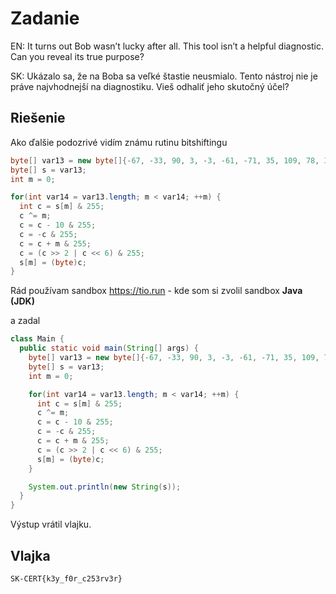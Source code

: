 # Zadanie

EN: It turns out Bob wasn’t lucky after all. This tool isn’t a helpful diagnostic. Can you reveal its true purpose?

SK: Ukázalo sa, že na Boba sa veľké štastie neusmialo. Tento nástroj nie je práve najvhodnejší na diagnostiku. Vieš odhaliť jeho skutočný účel?

## Riešenie

Ako ďalšie podozrivé vidím známu rutinu bitshiftingu

```java
byte[] var13 = new byte[]{-67, -33, 90, 3, -3, -61, -71, 35, 109, 78, 37, -109, 113, 90, 65, -109, -99, 66, 90, 66, 65, 83, 66, 79, 53};
byte[] s = var13;
int m = 0;

for(int var14 = var13.length; m < var14; ++m) {
  int c = s[m] & 255;
  c ^= m;
  c = c - 10 & 255;
  c = -c & 255;
  c = c + m & 255;
  c = (c >> 2 | c << 6) & 255;
  s[m] = (byte)c;
}
```

Rád používam sandbox https://tio.run - kde som si zvolil sandbox **Java (JDK)**

a zadal 

```java
class Main {
  public static void main(String[] args) {
    byte[] var13 = new byte[]{-67, -33, 90, 3, -3, -61, -71, 35, 109, 78, 37, -109, 113, 90, 65, -109, -99, 66, 90, 66, 65, 83, 66, 79, 53};
    byte[] s = var13;
    int m = 0;

    for(int var14 = var13.length; m < var14; ++m) {
      int c = s[m] & 255;
      c ^= m;
      c = c - 10 & 255;
      c = -c & 255;
      c = c + m & 255;
      c = (c >> 2 | c << 6) & 255;
      s[m] = (byte)c;
    }

    System.out.println(new String(s));
  }
}
```

Výstup vrátil vlajku.

## Vlajka

```
SK-CERT{k3y_f0r_c253rv3r}
```
